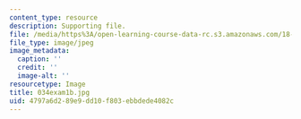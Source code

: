 ```yaml
---
content_type: resource
description: Supporting file.
file: /media/https%3A/open-learning-course-data-rc.s3.amazonaws.com/18-034-honors-differential-equations-spring-2004/4797a6d289e9dd10f803ebbdede4082c_034exam1b.jpg
file_type: image/jpeg
image_metadata:
  caption: ''
  credit: ''
  image-alt: ''
resourcetype: Image
title: 034exam1b.jpg
uid: 4797a6d2-89e9-dd10-f803-ebbdede4082c
---
```

